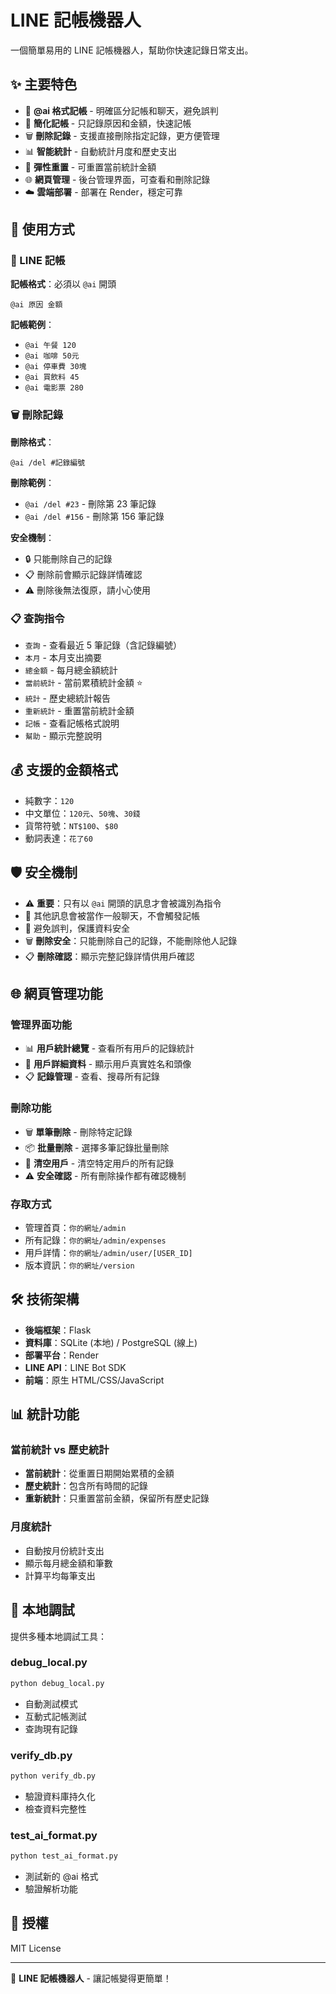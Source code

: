 # LINE 記帳機器人

一個簡單易用的 LINE 記帳機器人，幫助你快速記錄日常支出。

## ✨ 主要特色

- 🤖 **@ai 格式記帳** - 明確區分記帳和聊天，避免誤判
- 📝 **簡化記帳** - 只記錄原因和金額，快速記帳
- 🗑️ **刪除記錄** - 支援直接刪除指定記錄，更方便管理
- 📊 **智能統計** - 自動統計月度和歷史支出
- 🔄 **彈性重置** - 可重置當前統計金額
- 🌐 **網頁管理** - 後台管理界面，可查看和刪除記錄
- ☁️ **雲端部署** - 部署在 Render，穩定可靠

## 🚀 使用方式

### 📱 LINE 記帳

**記帳格式**：必須以 `@ai` 開頭

```
@ai 原因 金額
```

**記帳範例**：
- `@ai 午餐 120`
- `@ai 咖啡 50元`
- `@ai 停車費 30塊`
- `@ai 買飲料 45`
- `@ai 電影票 280`

### 🗑️ 刪除記錄

**刪除格式**：

```
@ai /del #記錄編號
```

**刪除範例**：
- `@ai /del #23` - 刪除第 23 筆記錄
- `@ai /del #156` - 刪除第 156 筆記錄

**安全機制**：
- 🔒 只能刪除自己的記錄
- 📋 刪除前會顯示記錄詳情確認
- ⚠️ 刪除後無法復原，請小心使用

### 📋 查詢指令

- `查詢` - 查看最近 5 筆記錄（含記錄編號）
- `本月` - 本月支出摘要
- `總金額` - 每月總金額統計
- `當前統計` - 當前累積統計金額 ⭐
- `統計` - 歷史總統計報告
- `重新統計` - 重置當前統計金額
- `記帳` - 查看記帳格式說明
- `幫助` - 顯示完整說明

## 💰 支援的金額格式

- 純數字：`120`
- 中文單位：`120元`、`50塊`、`30錢`
- 貨幣符號：`NT$100`、`$80`
- 動詞表達：`花了60`

## 🛡️ 安全機制

- ⚠️ **重要**：只有以 `@ai` 開頭的訊息才會被識別為指令
- 🤖 其他訊息會被當作一般聊天，不會觸發記帳
- 🔐 避免誤判，保護資料安全
- 🗑️ **刪除安全**：只能刪除自己的記錄，不能刪除他人記錄
- 📋 **刪除確認**：顯示完整記錄詳情供用戶確認

## 🌐 網頁管理功能

### 管理界面功能
- 📊 **用戶統計總覽** - 查看所有用戶的記錄統計
- 👤 **用戶詳細資料** - 顯示用戶真實姓名和頭像
- 📋 **記錄管理** - 查看、搜尋所有記錄

### 刪除功能
- 🗑️ **單筆刪除** - 刪除特定記錄
- 📦 **批量刪除** - 選擇多筆記錄批量刪除
- 🧹 **清空用戶** - 清空特定用戶的所有記錄
- ⚠️ **安全確認** - 所有刪除操作都有確認機制

### 存取方式
- 管理首頁：`你的網址/admin`
- 所有記錄：`你的網址/admin/expenses`
- 用戶詳情：`你的網址/admin/user/[USER_ID]`
- 版本資訊：`你的網址/version`

## 🛠️ 技術架構

- **後端框架**：Flask
- **資料庫**：SQLite (本地) / PostgreSQL (線上)
- **部署平台**：Render
- **LINE API**：LINE Bot SDK
- **前端**：原生 HTML/CSS/JavaScript

## 📊 統計功能

### 當前統計 vs 歷史統計
- **當前統計**：從重置日期開始累積的金額
- **歷史統計**：包含所有時間的記錄
- **重新統計**：只重置當前金額，保留所有歷史記錄

### 月度統計
- 自動按月份統計支出
- 顯示每月總金額和筆數
- 計算平均每筆支出

## 🔧 本地調試

提供多種本地調試工具：

### debug_local.py
```bash
python debug_local.py
```
- 自動測試模式
- 互動式記帳測試
- 查詢現有記錄

### verify_db.py
```bash
python verify_db.py
```
- 驗證資料庫持久化
- 檢查資料完整性

### test_ai_format.py
```bash
python test_ai_format.py
```
- 測試新的 @ai 格式
- 驗證解析功能

## 📄 授權

MIT License

---

🤖 **LINE 記帳機器人** - 讓記帳變得更簡單！ 